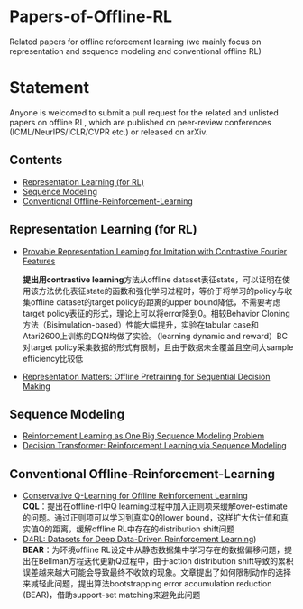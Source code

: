 # Papers-of-Offline-RL

Related papers for offline reforcement learning (we mainly focus on representation and sequence modeling and conventional offline RL)

# Statement

Anyone is welcomed to submit a pull request for the related and unlisted papers on offline RL, which are published on peer-review conferences (ICML/NeurIPS/ICLR/CVPR etc.) or released on arXiv.



## Contents
- <a href="#Representation Learning">Representation Learning (for RL) </a><br>
- <a href="#Sequence Modeling">Sequence Modeling </a><br>
- <a href="#Conventional Offline-Reinforcement-Learning">Conventional Offline-Reinforcement-Learning </a><br>

<a id='Representation Learning'></a>
## Representation Learning (for RL)

- [Provable Representation Learning for Imitation with Contrastive Fourier Features](https://arxiv.org/pdf/2105.12272.pdf)

  **提出用contrastive learning**方法从offline dataset表征state，可以证明在使用该方法优化表征state的函数和强化学习过程时，等价于将学习的policy与收集offline dataset的target policy的距离的upper bound降低，不需要考虑target policy表征的形式，理论上可以将error降到0。相较Behavior Cloning方法（Bisimulation-based）性能大幅提升，实验在tabular case和Atari2600上训练的DQN均做了实验。（learning dynamic and reward）BC对target policy采集数据的形式有限制，且由于数据未全覆盖且空间大sample efficiency比较低

- [Representation Matters: Offline Pretraining for Sequential Decision Making](https://arxiv.org/pdf/2102.05815.pdf)


<a id='Sequence Modeling'></a>
## Sequence Modeling

- [Reinforcement Learning as One Big Sequence Modeling Problem](https://arxiv.org/pdf/2106.02039.pdf)
- [Decision Transformer: Reinforcement Learning via Sequence Modeling](https://arxiv.org/pdf/2106.01345.pdf)

<a id='Conventional Offline-Reinforcement-Learning'></a>
## Conventional Offline-Reinforcement-Learning

- [Conservative Q-Learning for Offline Reinforcement Learning](https://arxiv.org/pdf/2006.04779.pdf)  
  **CQL**：提出在offline-rl中Q learning过程中加入正则项来缓解over-estimate的问题。通过正则项可以学习到真实Q的lower bound，这样扩大估计值和真实值Q的距离，缓解offline RL中存在的distribution shift问题
- [D4RL: Datasets for Deep Data-Driven Reinforcement Learning](https://arxiv.org/pdf/2004.07219.pdf))  
  **BEAR**：为环境offline RL设定中从静态数据集中学习存在的数据偏移问题，提出在Bellman方程迭代更新Q过程中，由于action distribution shift导致的累积误差越来越大可能会导致最终不收敛的现象。文章提出了如何限制动作的选择来减轻此问题，提出算法bootstrapping error accumulation reduction (BEAR)，借助support-set matching来避免此问题

